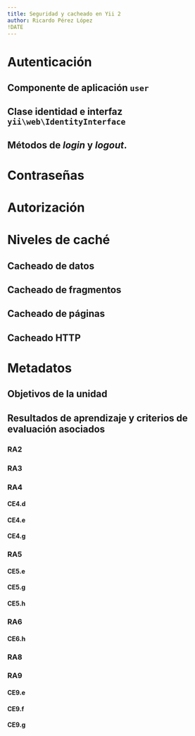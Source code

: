 ```yaml
---
title: Seguridad y cacheado en Yii 2
author: Ricardo Pérez López
!DATE
---
```


# Autenticación

## Componente de aplicación `user`

## Clase identidad e interfaz `yii\web\IdentityInterface`

## Métodos de *login* y *logout*.

# Contraseñas

# Autorización

# Niveles de caché

## Cacheado de datos

## Cacheado de fragmentos

## Cacheado de páginas

## Cacheado HTTP

# Metadatos

## Objetivos de la unidad

## Resultados de aprendizaje y criterios de evaluación asociados

### RA2

### RA3

### RA4

#### CE4.d

#### CE4.e

#### CE4.g

### RA5

#### CE5.e

#### CE5.g

#### CE5.h

### RA6

#### CE6.h

### RA8

### RA9

#### CE9.e

#### CE9.f

#### CE9.g

